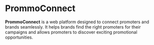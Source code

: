 # PrommoConnect

**PrommoConnect** is a web platform designed to connect promoters and brands seamlessly. It helps brands find the 
right promoters for their campaigns and allows promoters to discover exciting promotional opportunities.
